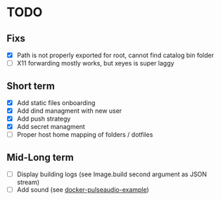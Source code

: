 # TODO
## Fixs

- [x] Path is not properly exported for root, cannot find catalog bin folder
- [ ] X11 forwarding mostly works, but xeyes is super laggy

## Short term

- [x] Add static files onboarding
- [x] Add dind managment with new user
- [x] Add push strategy
- [x] Add secret managment
- [ ] Proper host home mapping of folders / dotfiles

## Mid-Long term

- [ ] Display building logs (see Image.build second argument as JSON stream)
- [ ] Add sound (see [docker-pulseaudio-example](https://github.com/TheBiggerGuy/docker-pulseaudio-example))